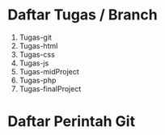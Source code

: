 # Daftar Tugas / Branch  
1. Tugas-git  
2. Tugas-html  
3. Tugas-css  
4. Tugas-js  
5. Tugas-midProject  
6. Tugas-php  
7. Tugas-finalProject  

# Daftar Perintah Git  
